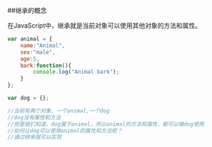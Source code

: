 ##继承的概念

在JavaScript中，继承就是当前对象可以使用其他对象的方法和属性。

```js
var animal = {
    name:"Animal",
    sex:"male",
    age:5,
    bark:function(){
        console.log("Animal bark");
    }
};

var dog = {};

//当前有两个对象，一个animal,一个dog
//dog没有属性和方法
//但是我们知道，dog属于animal，所以animal的方法和属性，都可以被dog使用
//如何让dog可以使用animal的属性和方法呢？
//通过继承就可以实现

```



